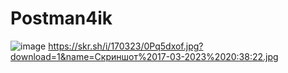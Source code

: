 # Postman4ik
![image](https://user-images.githubusercontent.com/115522802/225982897-e5e47ad5-e92a-49ef-b242-2e80bca4d7dc.png)
https://skr.sh/i/170323/0Pq5dxof.jpg?download=1&name=Скриншот%2017-03-2023%2020:38:22.jpg
